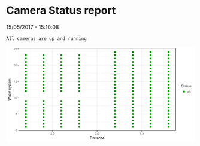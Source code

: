 Camera Status report
================
15/05/2017 - 15:10:08

    All cameras are up and running

![](camreport_files/figure-markdown_github/unnamed-chunk-2-1.png)
